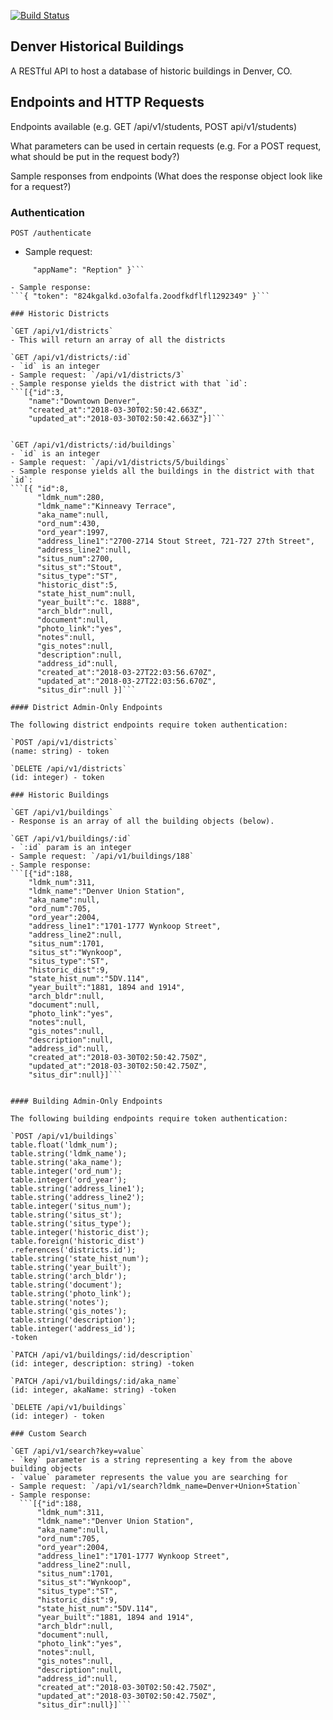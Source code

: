 [![Build Status](https://travis-ci.org/nogully/denver-history.svg?branch=master)](https://travis-ci.org/nogully/denver-history)

## Denver Historical Buildings 

A RESTful API to host a database of historic buildings in Denver, CO.

## Endpoints and HTTP Requests

Endpoints available (e.g. GET /api/v1/students, POST api/v1/students)

What parameters can be used in certain requests (e.g. For a POST request, what should be put in the request body?)

Sample responses from endpoints (What does the response object look like for a request?)

### Authentication 

`POST /authenticate`
  - Sample request: 
  ```{ "email": "louisa.robbie@aol.com", 
       "appName": "Reption" }```

  - Sample response: 
  ```{ "token": "824kgalkd.o3ofalfa.2oodfkdflfl1292349" }```

### Historic Districts

`GET /api/v1/districts`
  - This will return an array of all the districts

`GET /api/v1/districts/:id`
  - `id` is an integer
  - Sample request: `/api/v1/districts/3`
  - Sample response yields the district with that `id`: 
  ```[{"id":3,
      "name":"Downtown Denver",
      "created_at":"2018-03-30T02:50:42.663Z",
      "updated_at":"2018-03-30T02:50:42.663Z"}]```


`GET /api/v1/districts/:id/buildings`
  - `id` is an integer
  - Sample request: `/api/v1/districts/5/buildings`
  - Sample response yields all the buildings in the district with that `id`: 
  ```[{ "id":8,
        "ldmk_num":280,
        "ldmk_name":"Kinneavy Terrace",
        "aka_name":null,
        "ord_num":430,
        "ord_year":1997,
        "address_line1":"2700-2714 Stout Street, 721-727 27th Street",
        "address_line2":null,
        "situs_num":2700,
        "situs_st":"Stout",
        "situs_type":"ST",
        "historic_dist":5,
        "state_hist_num":null,
        "year_built":"c. 1888",
        "arch_bldr":null,
        "document":null,
        "photo_link":"yes",
        "notes":null,
        "gis_notes":null,
        "description":null,
        "address_id":null,
        "created_at":"2018-03-27T22:03:56.670Z",
        "updated_at":"2018-03-27T22:03:56.670Z",
        "situs_dir":null }]```

#### District Admin-Only Endpoints 

The following district endpoints require token authentication:

`POST /api/v1/districts`
(name: string) - token

`DELETE /api/v1/districts`
(id: integer) - token

### Historic Buildings

`GET /api/v1/buildings`
  - Response is an array of all the building objects (below).

`GET /api/v1/buildings/:id`
  - `:id` param is an integer
  - Sample request: `/api/v1/buildings/188`
  - Sample response: 
  ```[{"id":188,
      "ldmk_num":311,
      "ldmk_name":"Denver Union Station",
      "aka_name":null,
      "ord_num":705,
      "ord_year":2004,
      "address_line1":"1701-1777 Wynkoop Street",
      "address_line2":null,
      "situs_num":1701,
      "situs_st":"Wynkoop",
      "situs_type":"ST",
      "historic_dist":9,
      "state_hist_num":"5DV.114",
      "year_built":"1881, 1894 and 1914",
      "arch_bldr":null,
      "document":null,
      "photo_link":"yes",
      "notes":null,
      "gis_notes":null,
      "description":null,
      "address_id":null,
      "created_at":"2018-03-30T02:50:42.750Z",
      "updated_at":"2018-03-30T02:50:42.750Z",
      "situs_dir":null}]```


#### Building Admin-Only Endpoints 

The following building endpoints require token authentication:

`POST /api/v1/buildings`
table.float('ldmk_num');
table.string('ldmk_name');
table.string('aka_name');
table.integer('ord_num');
table.integer('ord_year');
table.string('address_line1');
table.string('address_line2');
table.integer('situs_num');
table.string('situs_st');
table.string('situs_type');
table.integer('historic_dist');
table.foreign('historic_dist')
  .references('districts.id');
table.string('state_hist_num');
table.string('year_built');
table.string('arch_bldr');
table.string('document');
table.string('photo_link');
table.string('notes');
table.string('gis_notes');
table.string('description');
table.integer('address_id');
-token

`PATCH /api/v1/buildings/:id/description`
(id: integer, description: string) -token

`PATCH /api/v1/buildings/:id/aka_name`
(id: integer, akaName: string) -token

`DELETE /api/v1/buildings`
(id: integer) - token

### Custom Search

`GET /api/v1/search?key=value`
  - `key` parameter is a string representing a key from the above building objects
  - `value` parameter represents the value you are searching for
  - Sample request: `/api/v1/search?ldmk_name=Denver+Union+Station`
  - Sample response: 
    ```[{"id":188,
        "ldmk_num":311,
        "ldmk_name":"Denver Union Station",
        "aka_name":null,
        "ord_num":705,
        "ord_year":2004,
        "address_line1":"1701-1777 Wynkoop Street",
        "address_line2":null,
        "situs_num":1701,
        "situs_st":"Wynkoop",
        "situs_type":"ST",
        "historic_dist":9,
        "state_hist_num":"5DV.114",
        "year_built":"1881, 1894 and 1914",
        "arch_bldr":null,
        "document":null,
        "photo_link":"yes",
        "notes":null,
        "gis_notes":null,
        "description":null,
        "address_id":null,
        "created_at":"2018-03-30T02:50:42.750Z",
        "updated_at":"2018-03-30T02:50:42.750Z",
        "situs_dir":null}]```
        
